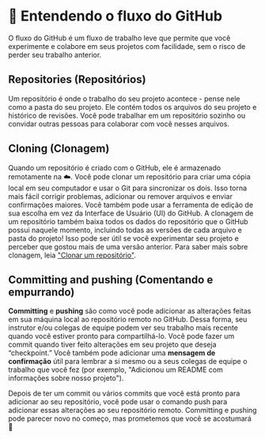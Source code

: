 # 🌊 Entendendo o fluxo do GitHub

O fluxo do GitHub é um fluxo de trabalho leve que permite que você experimente e colabore em seus projetos com facilidade, sem o risco de perder seu trabalho anterior.

## Repositories (Repositórios)

Um repositório é onde o trabalho do seu projeto acontece - pense nele como a pasta do seu projeto. Ele contém todos os arquivos do seu projeto e histórico de revisões. Você pode trabalhar em um repositório sozinho ou convidar outras pessoas para colaborar com você nesses arquivos.

## Cloning (Clonagem)

Quando um repositório é criado com o GitHub, ele é armazenado remotamente na ☁️. Você pode clonar um repositório para criar uma cópia local em seu computador e usar o Git para sincronizar os dois. Isso torna mais fácil corrigir problemas, adicionar ou remover arquivos e enviar confirmações maiores. Você também pode usar a ferramenta de edição de sua escolha em vez da Interface de Usuário (UI) do GitHub. A clonagem de um repositório também baixa todos os dados do repositório que o GitHub possui naquele momento, incluindo todas as versões de cada arquivo e pasta do projeto! Isso pode ser útil se você experimentar seu projeto e perceber que gostou mais de uma versão anterior. 
Para saber mais sobre clonagem, leia ["Clonar um repositório"](https://docs.github.com/en/github/creating-cloning-and-archiving-repositories/cloning-a-repository). 

## Committing and pushing (Comentando e empurrando)
**Committing** e **pushing** são como você pode adicionar as alterações feitas em sua máquina local ao repositório remoto no GitHub. Dessa forma, seu instrutor e/ou colegas de equipe podem ver seu trabalho mais recente quando você estiver pronto para compartilhá-lo. Você pode fazer um commit quando tiver feito alterações em seu projeto que deseja “checkpoint.” Você também pode adicionar uma **mensagem de confirmação** útil para lembrar a si mesmo ou a seus colegas de equipe o trabalho que você fez (por exemplo, "Adicionou um README com informações sobre nosso projeto").

Depois de ter um commit ou vários commits que você está pronto para adicionar ao seu repositório, você pode usar o comando push para adicionar essas alterações ao seu repositório remoto. Committing e pushing pode parecer novo no começo, mas prometemos que você se acostumará 🙂
